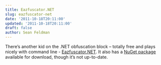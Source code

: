 ```yaml
---
title: Eazfuscator.NET
slug: eazfuscator-net
date: '2011-10-18T20:11:00'
updated: '2011-10-18T20:11:00'
draft: false
author: Sean Feldman
---
```



There’s another kid on the .NET obfuscation block – totally free and plays nicely with command line - [Eazfuscator.NET](http://www.foss.kharkov.ua/g1/projects/eazfuscator/dotnet/Default.aspx). It also has a [NuGet package](http://nuget.org/List/Packages/eazfuscator.net) available for download, though it’s not up-to-date.



